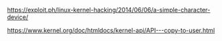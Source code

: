 https://exploit.ph/linux-kernel-hacking/2014/06/06/a-simple-character-device/

https://www.kernel.org/doc/htmldocs/kernel-api/API---copy-to-user.html
